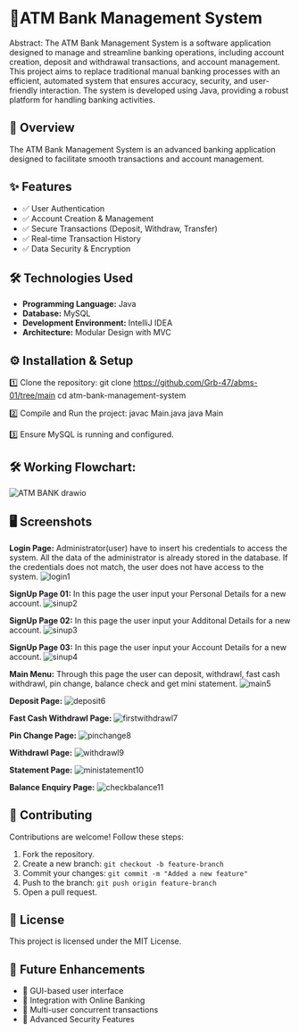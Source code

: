 # 🚀ATM Bank Management System

Abstract:
   The ATM Bank Management System is a software application designed to manage and streamline banking operations, including account creation, deposit and withdrawal transactions, and account management. This project aims to replace traditional manual banking processes with an efficient, automated system that ensures accuracy, security, and user-friendly interaction. The system is developed using Java, providing a robust platform for handling banking activities.

## 🔹 Overview
The ATM Bank Management System is an advanced banking application designed to facilitate smooth transactions and account management. 

## ✨ Features
- ✅ User Authentication
- ✅ Account Creation & Management
- ✅ Secure Transactions (Deposit, Withdraw, Transfer)
- ✅ Real-time Transaction History
- ✅ Data Security & Encryption

## 🛠 Technologies Used
- **Programming Language:** Java
- **Database:** MySQL
- **Development Environment:** IntelliJ IDEA
- **Architecture:** Modular Design with MVC

## ⚙️ Installation & Setup
1️⃣ Clone the repository:
git clone https://github.com/Grb-47/abms-01/tree/main
cd atm-bank-management-system

2️⃣ Compile and Run the project:
javac Main.java
java Main

3️⃣ Ensure MySQL is running and configured.


## 🛠 Working Flowchart:
![ATM BANK drawio](https://github.com/user-attachments/assets/604f940c-d744-4f51-9fbe-db0a632e59b2)


## 🖥️ Screenshots
**Login Page:**
Administrator(user) have to insert his credentials to access the system. All the
data of the administrator is already stored in the database. If the credentials does not match, the
user does not have access to the system. 
![login1](https://github.com/user-attachments/assets/9f388ff6-626e-4105-8fc4-f30e86f86ec5)

**SignUp Page 01:**
In this page the user input your Personal Details for a new account.
![sinup2](https://github.com/user-attachments/assets/a61de11e-d789-48c5-aadb-c3c0173f5d38)

**SignUp Page 02:**
In this page the user input your Additonal Details for a new account.
![sinup3](https://github.com/user-attachments/assets/011acfd3-233a-43dc-b264-0dd0a5460cce)

**SignUp Page 03:**
In this page the user input your Account Details for a new account.
![sinup4](https://github.com/user-attachments/assets/a7912a24-7aaf-4e29-8e4b-cb390ac192c0)

**Main Menu:** 
Through this page the user can deposit, withdrawl, fast cash withdrawl, pin change, balance check and get mini statement.
![main5](https://github.com/user-attachments/assets/8f8df8a1-e71f-48ae-9e2b-8bbd5beaa092)

**Deposit Page:**
![deposit6](https://github.com/user-attachments/assets/9b114aa6-8829-4a95-b326-f954e097b852)

**Fast Cash Withdrawl Page:**
![firstwithdrawl7](https://github.com/user-attachments/assets/a805ec3d-0657-4744-ab43-cd10c0038b11)

**Pin Change Page:**
![pinchange8](https://github.com/user-attachments/assets/bd84f30b-8cc7-4f35-8f09-af2321118a7f)

**Withdrawl Page:**
![withdrawl9](https://github.com/user-attachments/assets/263ac0df-b83d-4f80-9282-ddcd7bf52361)

**Statement Page:**
![ministatement10](https://github.com/user-attachments/assets/a7d390c5-940c-435d-8892-3ba4f91d1d89)

**Balance Enquiry Page:**
![checkbalance11](https://github.com/user-attachments/assets/a77c0378-2824-44e5-ae27-0e5619c8e84d)


## 🤝 Contributing
Contributions are welcome! Follow these steps:
1. Fork the repository.
2. Create a new branch: `git checkout -b feature-branch`
3. Commit your changes: `git commit -m "Added a new feature"`
4. Push to the branch: `git push origin feature-branch`
5. Open a pull request.


## 📜 License
This project is licensed under the MIT License.


## 🚀 Future Enhancements
- 🔹 GUI-based user interface
- 🔹 Integration with Online Banking
- 🔹 Multi-user concurrent transactions
- 🔹 Advanced Security Features
